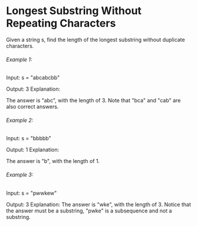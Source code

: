 # Longest Substring Without Repeating Characters

Given a string s, find the length of the longest substring without duplicate
characters.

###### Example 1:

Input: s = "abcabcbb"

Output: 3 Explanation:

The answer is "abc", with the length of 3. Note that "bca" and "cab" are also
correct answers.

###### Example 2:

Input: s = "bbbbb"

Output: 1 Explanation:

The answer is "b", with the length of 1.

###### Example 3:

Input: s = "pwwkew"

Output: 3 Explanation: The answer is "wke", with the length of 3. Notice that
the answer must be a substring, "pwke" is a subsequence and not a substring.
